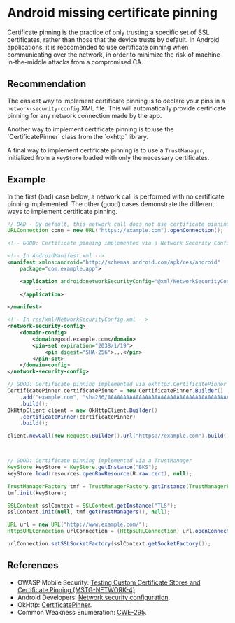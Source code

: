 # Android missing certificate pinning
Certificate pinning is the practice of only trusting a specific set of SSL certificates, rather than those that the device trusts by default. In Android applications, it is reccomended to use certificate pinning when communicating over the network, in order to minimize the risk of machine-in-the-middle attacks from a compromised CA.


## Recommendation
The easiest way to implement certificate pinning is to declare your pins in a `network-security-config` XML file. This will automatically provide certificate pinning for any network connection made by the app.

Another way to implement certificate pinning is to use the \`CertificatePinner\` class from the \`okhttp\` library.

A final way to implement certificate pinning is to use a `TrustManager`, initialized from a `KeyStore` loaded with only the necessary certificates.


## Example
In the first (bad) case below, a network call is performed with no certificate pinning implemented. The other (good) cases demonstrate the different ways to implement certificate pinning.


```java
// BAD - By default, this network call does not use certificate pinning
URLConnection conn = new URL("https://example.com").openConnection();
```

```xml
<!-- GOOD: Certificate pinning implemented via a Network Security Config file -->

<!-- In AndroidManifest.xml -->
<manifest xmlns:android="http://schemas.android.com/apk/res/android"
    package="com.example.app">

    <application android:networkSecurityConfig="@xml/NetworkSecurityConfig">
        ...
    </application>

</manifest>

<!-- In res/xml/NetworkSecurityConfig.xml -->
<network-security-config>
    <domain-config>
        <domain>good.example.com</domain>
        <pin-set expiration="2038/1/19">
            <pin digest="SHA-256">...</pin>
        </pin-set>
    </domain-config>
</network-security-config>
```

```java
// GOOD: Certificate pinning implemented via okhttp3.CertificatePinner 
CertificatePinner certificatePinner = new CertificatePinner.Builder()
    .add("example.com", "sha256/AAAAAAAAAAAAAAAAAAAAAAAAAAAAAAAAAAAAAAAAAAA=")
    .build();
OkHttpClient client = new OkHttpClient.Builder()
    .certificatePinner(certificatePinner)
    .build();

client.newCall(new Request.Builder().url("https://example.com").build()).execute();



// GOOD: Certificate pinning implemented via a TrustManager
KeyStore keyStore = KeyStore.getInstance("BKS");
keyStore.load(resources.openRawResource(R.raw.cert), null);

TrustManagerFactory tmf = TrustManagerFactory.getInstance(TrustManagerFactory.getDefaultAlgorithm());
tmf.init(keyStore);

SSLContext sslContext = SSLContext.getInstance("TLS");
sslContext.init(null, tmf.getTrustManagers(), null);

URL url = new URL("http://www.example.com/");
HttpsURLConnection urlConnection = (HttpsURLConnection) url.openConnection(); 

urlConnection.setSSLSocketFactory(sslContext.getSocketFactory());
```

## References
* OWASP Mobile Security: [Testing Custom Certificate Stores and Certificate Pinning (MSTG-NETWORK-4)](https://mobile-security.gitbook.io/mobile-security-testing-guide/android-testing-guide/0x05g-testing-network-communication#testing-custom-certificate-stores-and-certificate-pinning-mstg-network-4).
* Android Developers: [Network security configuration](https://developer.android.com/training/articles/security-config).
* OkHttp: [CertificatePinner](https://square.github.io/okhttp/4.x/okhttp/okhttp3/-certificate-pinner/).
* Common Weakness Enumeration: [CWE-295](https://cwe.mitre.org/data/definitions/295.html).
